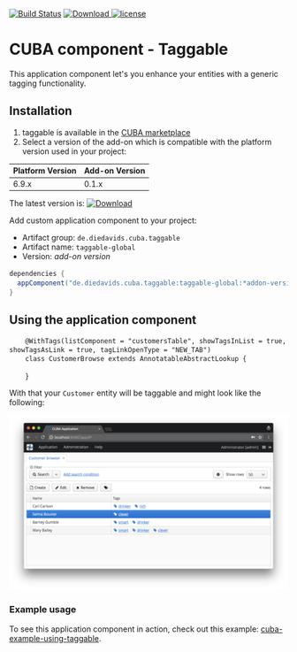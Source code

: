 [![Build Status](https://travis-ci.org/mariodavid/cuba-component-taggable.svg?branch=master)](https://travis-ci.org/mariodavid/cuba-component-taggable)
[ ![Download](https://api.bintray.com/packages/mariodavid/cuba-components/cuba-component-taggable/images/download.svg) ](https://bintray.com/mariodavid/cuba-components/cuba-component-taggable/_latestVersion)
[![license](https://img.shields.io/badge/license-Apache%20License%202.0-blue.svg?style=flat)](http://www.apache.org/licenses/LICENSE-2.0)

CUBA component - Taggable
======================

This application component let's you enhance your entities with a generic tagging functionality. 

## Installation

1. taggable is available in the [CUBA marketplace](https://www.cuba-platform.com/marketplace)
2. Select a version of the add-on which is compatible with the platform version used in your project:

| Platform Version | Add-on Version |
| ---------------- | -------------- |
| 6.9.x            | 0.1.x          |


The latest version is: [ ![Download](https://api.bintray.com/packages/mariodavid/cuba-components/cuba-component-taggable/images/download.svg) ](https://bintray.com/mariodavid/cuba-components/cuba-component-taggable/_latestVersion)

Add custom application component to your project:

* Artifact group: `de.diedavids.cuba.taggable`
* Artifact name: `taggable-global`
* Version: *add-on version*

```groovy
dependencies {
  appComponent("de.diedavids.cuba.taggable:taggable-global:*addon-version*")
}
```


## Using the application component


        @WithTags(listComponent = "customersTable", showTagsInList = true, showTagsAsLink = true, tagLinkOpenType = "NEW_TAB")
        class CustomerBrowse extends AnnotatableAbstractLookup {
        
        }
        

With that your `Customer` entity will be taggable and might look like the following:


![customer-browse-with-tags](https://github.com/mariodavid/cuba-component-taggable/blob/master/img/1-customer-browse-with-tags.png)


### Example usage
To see this application component in action, check out this example: [cuba-example-using-taggable](https://github.com/mariodavid/cuba-example-using-taggable).